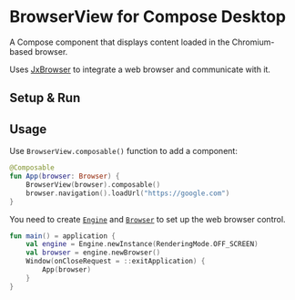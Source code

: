 # BrowserView for Compose Desktop

A Compose component that displays content loaded
in the Chromium-based browser.

Uses [JxBrowser](https://www.teamdev.com/jxbrowser)
to integrate a web browser and communicate with it.

## Setup & Run

## Usage

Use `BrowserView.composable()` function to add a component:

```kotlin
@Composable
fun App(browser: Browser) {
    BrowserView(browser).composable()
    browser.navigation().loadUrl("https://google.com")
}
```

You need to create [`Engine`](https://jxbrowser-support.teamdev.com/javadoc/7.24.4/com/teamdev/jxbrowser/engine/Engine.html)
and [`Browser`](https://jxbrowser-support.teamdev.com/javadoc/7.24.4/com/teamdev/jxbrowser/browser/Browser.html)
to set up the web browser control.

```kotlin
fun main() = application {
    val engine = Engine.newInstance(RenderingMode.OFF_SCREEN)
    val browser = engine.newBrowser()
    Window(onCloseRequest = ::exitApplication) {
        App(browser)
    }
}
```